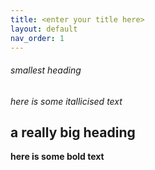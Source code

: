 ```yaml
---
title: <enter your title here>
layout: default
nav_order: 1
---
```

 ###### smallest heading 
 _here is some itallicised text_
 
 ## a really big heading
**here is some bold text**
